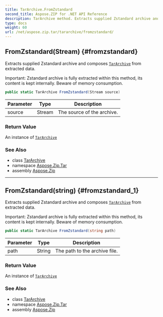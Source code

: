 ```yaml
---
title: TarArchive.FromZstandard
second_title: Aspose.ZIP for .NET API Reference
description: TarArchive method. Extracts supplied Zstandard archive and composes TarArchive from extracted data
type: docs
weight: 60
url: /net/aspose.zip.tar/tararchive/fromzstandard/
---
```

## FromZstandard(Stream) {#fromzstandard}

Extracts supplied Zstandard archive and composes [`TarArchive`](../) from extracted data.

Important: Zstandard archive is fully extracted within this method, its content is kept internally. Beware of memory consumption.

```csharp
public static TarArchive FromZstandard(Stream source)
```

| Parameter | Type | Description |
| --- | --- | --- |
| source | Stream | The source of the archive. |

### Return Value

An instance of [`TarArchive`](../)

### See Also

* class [TarArchive](../)
* namespace [Aspose.Zip.Tar](../../tararchive/)
* assembly [Aspose.Zip](../../../)

---

## FromZstandard(string) {#fromzstandard_1}

Extracts supplied Zstandard archive and composes [`TarArchive`](../) from extracted data.

Important: Zstandard archive is fully extracted within this method, its content is kept internally. Beware of memory consumption.

```csharp
public static TarArchive FromZstandard(string path)
```

| Parameter | Type | Description |
| --- | --- | --- |
| path | String | The path to the archive file. |

### Return Value

An instance of [`TarArchive`](../)

### See Also

* class [TarArchive](../)
* namespace [Aspose.Zip.Tar](../../tararchive/)
* assembly [Aspose.Zip](../../../)


